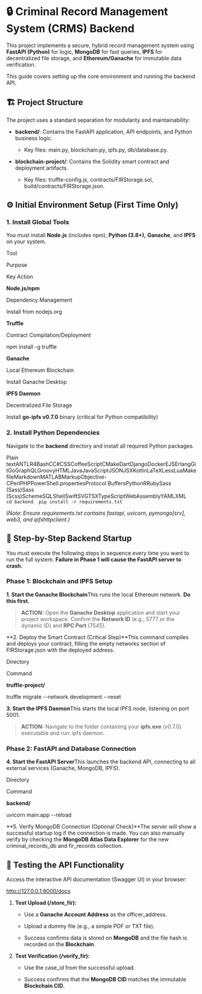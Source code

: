 🔒 Criminal Record Management System (CRMS) Backend
===================================================

This project implements a secure, hybrid record management system using **FastAPI (Python)** for logic, **MongoDB** for fast queries, **IPFS** for decentralized file storage, and **Ethereum/Ganache** for immutable data verification.

This guide covers setting up the core environment and running the backend API.

🏗️ Project Structure
---------------------

The project uses a standard separation for modularity and maintainability:

*   **backend/**: Contains the FastAPI application, API endpoints, and Python business logic.
    
    *   Key files: main.py, blockchain.py, ipfs.py, db/database.py.
        
*   **blockchain-project/**: Contains the Solidity smart contract and deployment artifacts.
    
    *   Key files: truffle-config.js, contracts/FIRStorage.sol, build/contracts/FIRStorage.json.
        

⚙️ Initial Environment Setup (First Time Only)
----------------------------------------------

### 1\. Install Global Tools

You must install **Node.js** (includes npm), **Python (3.8+),** **Ganache**, and **IPFS** on your system.

Tool

Purpose

Key Action

**Node.js/npm**

Dependency Management

Install from nodejs.org

**Truffle**

Contract Compilation/Deployment

npm install -g truffle

**Ganache**

Local Ethereum Blockchain

Install Ganache Desktop

**IPFS Daemon**

Decentralized File Storage

Install **go-ipfs v0.7.0** binary (critical for Python compatibility)

### 2\. Install Python Dependencies

Navigate to the **backend** directory and install all required Python packages.

Plain textANTLR4BashCC#CSSCoffeeScriptCMakeDartDjangoDockerEJSErlangGitGoGraphQLGroovyHTMLJavaJavaScriptJSONJSXKotlinLaTeXLessLuaMakefileMarkdownMATLABMarkupObjective-CPerlPHPPowerShell.propertiesProtocol BuffersPythonRRubySass (Sass)Sass (Scss)SchemeSQLShellSwiftSVGTSXTypeScriptWebAssemblyYAMLXML`   cd backend  pip install -r requirements.txt   `

_(Note: Ensure requirements.txt contains fastapi, uvicorn, pymongo\[srv\], web3, and ipfshttpclient.)_

🚀 Step-by-Step Backend Startup
-------------------------------

You must execute the following steps in sequence every time you want to run the full system. **Failure in Phase 1 will cause the FastAPI server to crash.**

### Phase 1: Blockchain and IPFS Setup

**1\. Start the Ganache Blockchain**This runs the local Ethereum network. **Do this first.**

> **ACTION:** Open the **Ganache Desktop** application and start your project workspace. Confirm the **Network ID** (e.g., 5777 or the dynamic ID) and **RPC Port** (7545).

**2\. Deploy the Smart Contract (Critical Step)**This command compiles and deploys your contract, filling the empty networks section of FIRStorage.json with the deployed address.

Directory

Command

**truffle-project/**

truffle migrate --network development --reset

**3\. Start the IPFS Daemon**This starts the local IPFS node, listening on port 5001.

> **ACTION:** Navigate to the folder containing your **ipfs.exe** (v0.7.0) executable and run: ipfs daemon.

### Phase 2: FastAPI and Database Connection

**4\. Start the FastAPI Server**This launches the backend API, connecting to all external services (Ganache, MongoDB, IPFS).

Directory

Command

**backend/**

uvicorn main:app --reload

**5\. Verify MongoDB Connection (Optional Check)**The server will show a successful startup log if the connection is made. You can also manually verify by checking the **MongoDB Atlas Data Explorer** for the new criminal\_records\_db and fir\_records collection.

🧪 Testing the API Functionality
--------------------------------

Access the interactive API documentation (Swagger UI) in your browser:

http://127.0.0.1:8000/docs

1.  **Test Upload (/store\_fir):**
    
    *   Use a **Ganache Account Address** as the officer\_address.
        
    *   Upload a dummy file (e.g., a simple PDF or TXT file).
        
    *   Success confirms data is stored on **MongoDB** and the file hash is recorded on the **Blockchain**.
        
2.  **Test Verification (/verify\_fir):**
    
    *   Use the case\_id from the successful upload.
        
    *   Success confirms that the **MongoDB CID** matches the immutable **Blockchain CID**.